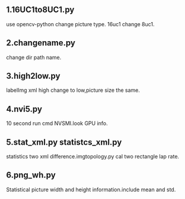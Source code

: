 1.16UC1to8UC1.py
-------
use opencv-python change picture type. 16uc1 change 8uc1.

2.changename.py
-------
change dir path name.

3.high2low.py
-------
labelImg xml high change to low,picture size the same.

4.nvi5.py
-------
10 second run cmd NVSMI.look GPU info.

5.stat_xml.py statistcs_xml.py
-------
statistics two xml difference.imgtopology.py cal two rectangle lap rate.

6.png_wh.py 
-------
Statistical picture width and height information.include mean and std.